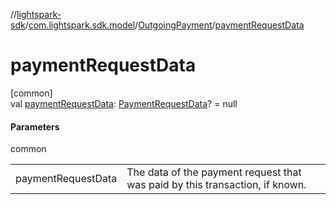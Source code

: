 //[lightspark-sdk](../../../index.md)/[com.lightspark.sdk.model](../index.md)/[OutgoingPayment](index.md)/[paymentRequestData](payment-request-data.md)

# paymentRequestData

[common]\
val [paymentRequestData](payment-request-data.md): [PaymentRequestData](../-payment-request-data/index.md)? = null

#### Parameters

common

| | |
|---|---|
| paymentRequestData | The data of the payment request that was paid by this transaction, if known. |

